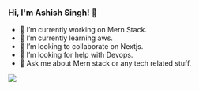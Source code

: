 ### Hi, I'm Ashish Singh! 👋

- 🔭 I’m currently working on Mern Stack.
- 🌱 I’m currently learning aws.
- 👯 I’m looking to collaborate on Nextjs.
- 🤔 I’m looking for help with Devops.
- 💬 Ask me about Mern stack or any tech related stuff.

<img src="https://github-readme-stats.vercel.app/api?username=bornasacoder&&show_icons=true&title_color=ffffff&icon_color=bb2acf&text_color=daf7dc&bg_color=151515">

